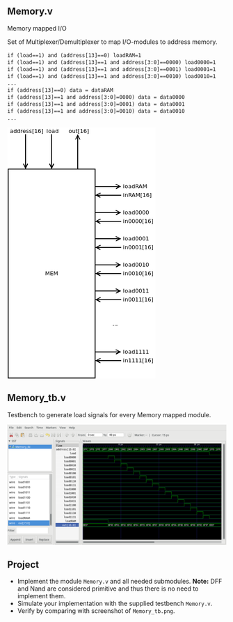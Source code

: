 ## Memory.v
Memory mapped I/O

Set of Multiplexer/Demultiplexer to map I/O-modules to address memory.
```
if (load==1) and (address[13]==0) loadRAM=1
if (load==1) and (address[13]==1 and address[3:0]==0000) load0000=1
if (load==1) and (address[13]==1 and address[3:0]==0001) load0001=1
if (load==1) and (address[13]==1 and address[3:0]==0010) load0010=1
...
if (address[13]==0) data = dataRAM
if (address[13]==1 and address[3:0]=0000) data = data0000
if (address[13]==1 and address[3:0]=0001) data = data0001
if (address[13]==1 and address[3:0]=0010) data = data0010
...
```

![](Memory.png)

## Memory_tb.v
Testbench to generate load signals for every Memory mapped module.

![](Memory_tb.png)
## Project
* Implement the module `Memory.v` and all needed submodules.
**Note:** DFF and Nand are considered primitive and thus there is no need to implement them.
* Simulate your implementation with the supplied testbench `Memory.v`.
* Verify by comparing with screenshot of `Memory_tb.png`.
